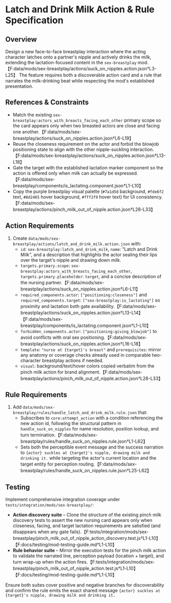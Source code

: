# Latch and Drink Milk Action & Rule Specification

## Overview

Design a new face-to-face breastplay interaction where the acting character latches onto a partner's nipple and actively drinks the milk, extending the lactation-focused content in the `sex-breastplay` mod.【F:data/mods/sex-breastplay/actions/suck_on_nipples.action.json†L3-L25】 The feature requires both a discoverable action card and a rule that narrates the milk-drinking beat while respecting the mod's established presentation.

## References & Constraints

- Match the existing `sex-breastplay:actors_with_breasts_facing_each_other` primary scope so the card appears only when two breasted actors are close and facing one another.【F:data/mods/sex-breastplay/actions/suck_on_nipples.action.json†L6-L19】
- Reuse the closeness requirement on the actor and forbid the blowjob positioning state to align with the other nipple-suckling interaction.【F:data/mods/sex-breastplay/actions/suck_on_nipples.action.json†L13-L18】
- Gate the target with the established lactation marker component so the action is offered only when milk can actually be expressed.【F:data/mods/sex-breastplay/components/is_lactating.component.json†L1-L10】
- Copy the purple breastplay visual palette (`#7a1d58` background, `#fde6f2` text, `#8d2465` hover background, `#fff2f9` hover text) for UI consistency.【F:data/mods/sex-breastplay/actions/pinch_milk_out_of_nipple.action.json†L28-L33】

## Action Requirements

1. Create `data/mods/sex-breastplay/actions/latch_and_drink_milk.action.json` with:
   - `id`: `sex-breastplay:latch_and_drink_milk`, `name`: "Latch and Drink Milk", and a description that highlights the actor sealing their lips over the target's nipple and drawing down milk.
   - `targets.primary.scope`: `sex-breastplay:actors_with_breasts_facing_each_other`, `targets.primary.placeholder`: `target`, and a concise description of the nursing partner.【F:data/mods/sex-breastplay/actions/suck_on_nipples.action.json†L6-L11】
   - `required_components.actor`: `["positioning:closeness"]` and `required_components.target`: `["sex-breastplay:is_lactating"]` so proximity and lactation both gate availability.【F:data/mods/sex-breastplay/actions/suck_on_nipples.action.json†L13-L14】【F:data/mods/sex-breastplay/components/is_lactating.component.json†L1-L10】
   - `forbidden_components.actor`: `["positioning:giving_blowjob"]` to avoid conflicts with oral sex positioning.【F:data/mods/sex-breastplay/actions/suck_on_nipples.action.json†L16-L18】
   - `template`: `"nurse at {target}'s breast"` and `prerequisites`: mirror any anatomy or coverage checks already used in comparable two-character breastplay actions if needed.
   - `visual`: background/text/hover colors copied verbatim from the pinch milk action for brand alignment.【F:data/mods/sex-breastplay/actions/pinch_milk_out_of_nipple.action.json†L28-L33】

## Rule Requirements

1. Add `data/mods/sex-breastplay/rules/handle_latch_and_drink_milk.rule.json` that:
   - Subscribes to `core:attempt_action` with a condition referencing the new action id, following the structural pattern in `handle_suck_on_nipples` for name resolution, position lookup, and turn termination.【F:data/mods/sex-breastplay/rules/handle_suck_on_nipples.rule.json†L1-L62】
   - Sets both the perceptible event message and the success narration to `{actor} suckles at {target}'s nipple, drawing milk and drinking it.` while targeting the actor's current location and the target entity for perception routing.【F:data/mods/sex-breastplay/rules/handle_suck_on_nipples.rule.json†L25-L62】

## Testing

Implement comprehensive integration coverage under `tests/integration/mods/sex-breastplay/`:

- **Action discovery suite** – Clone the structure of the existing pinch milk discovery tests to assert the new nursing card appears only when closeness, facing, and target lactation requirements are satisfied (and disappears when any gate fails).【F:tests/integration/mods/sex-breastplay/pinch_milk_out_of_nipple_action_discovery.test.js†L1-L10】【F:docs/testing/mod-testing-guide.md†L1-L10】
- **Rule behavior suite** – Mirror the execution tests for the pinch milk action to validate the narrated line, perception payload (location + target), and turn wrap-up when the action fires.【F:tests/integration/mods/sex-breastplay/pinch_milk_out_of_nipple_action.test.js†L1-L10】【F:docs/testing/mod-testing-guide.md†L1-L10】

Ensure both suites cover positive and negative branches for discoverability and confirm the rule emits the exact shared message `{actor} suckles at {target}'s nipple, drawing milk and drinking it.`
